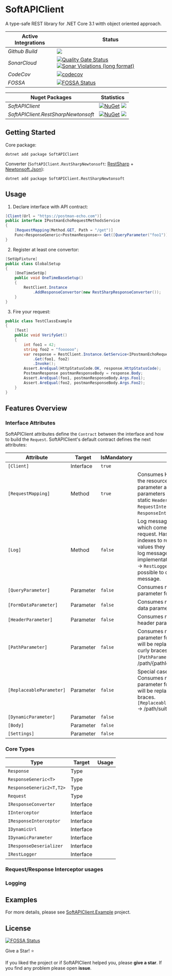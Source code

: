 # SoftAPIClient
A type-safe REST library for .NET Core 3.1 witth object oriented approach.

| Active Integrations | Status |
|-|-|
| *Github Build* | [![](https://img.shields.io/github/workflow/status/automation-solutions-set/softapi/Build%20and%20Test)](https://github.com/automation-solutions-set/softapi/actions?query=workflow%3A%22Build+and+Test%22) |
| *SonarCloud* | [![Quality Gate Status](https://sonarcloud.io/api/project_badges/measure?project=automation-solutions-set_softapi&metric=alert_status)](https://sonarcloud.io/dashboard?id=automation-solutions-set_softapi) [![Sonar Violations (long format)](https://img.shields.io/sonar/violations/automation-solutions-set_softapi?format=long&label=%20&logo=sonarqube&server=https%3A%2F%2Fsonarcloud.io)](https://sonarcloud.io/dashboard?id=automation-solutions-set_softapi) |
| *CodeCov* | [![codecov](https://codecov.io/gh/automation-solutions-set/softapi/branch/master/graph/badge.svg?token=H3P1OT781H)](https://codecov.io/gh/automation-solutions-set/softapi)|
| *FOSSA* | [![FOSSA Status](https://app.fossa.com/api/projects/git%2Bgithub.com%2Fautomation-solutions-set%2Fsoftapi.svg?type=shield)](https://app.fossa.com/projects/git%2Bgithub.com%2Fautomation-solutions-set%2Fsoftapi?ref=badge_shield) |

|Nuget Packages | Statistics |
|-|-|
|*SoftAPIClient*|[![NuGet](https://img.shields.io/nuget/v/SoftAPIClient.svg)](https://www.nuget.org/packages/SoftAPIClient/) ![](https://img.shields.io/nuget/dt/SoftAPIClient)|
|*SoftAPIClient.RestSharpNewtonsoft*|[![NuGet](https://img.shields.io/nuget/v/SoftAPIClient.RestSharpNewtonsoft.svg)](https://www.nuget.org/packages/SoftAPIClient.RestSharpNewtonsoft/) ![](https://img.shields.io/nuget/dt/SoftAPIClient.RestSharpNewtonsoft)|

## Getting Started
Core package:
```
dotnet add package SoftAPIClient
```
Converter  (`SoftAPIClient.RestSharpNewtonsoft`: [RestSharp](https://github.com/restsharp/RestSharp) + [Newtonsoft.Json](https://github.com/JamesNK/Newtonsoft.Json)):
```
dotnet add package SoftAPIClient.RestSharpNewtonsoft
```
## Usage
1. Declare interface with API contract:
```csharp
[Client(Url = "https://postman-echo.com")]
public interface IPostmanEchoRequestMethodsService
{
    [RequestMapping(Method.GET, Path = "/get")]
    Func<ResponseGeneric<PostmanResponse>> Get([QueryParameter("foo1")] int foo1, [QueryParameter("foo2")] string foo2);
}
```
2. Register at least one convertor:
```csharp
[SetUpFixture]
public class GlobalSetup
{
    [OneTimeSetUp]
    public void OneTimeBaseSetup()
    {
        RestClient.Instance
            .AddResponseConvertor(new RestSharpResponseConverter());
    }
}
```
3. Fire your request:
```csharp
public class TestClassExample
{
    [Test]
    public void VerifyGet()
    {
        int foo1 = 42;
        string foo2 = "foooooo";
        var response = RestClient.Instance.GetService<IPostmanEchoRequestMethodsService>()
            .Get(foo1, foo2)
            .Invoke();
        Assert.AreEqual(HttpStatusCode.OK, response.HttpStatusCode);
        PostmanResponse postmanResponseBody = response.Body;
        Assert.AreEqual(foo1, postmanResponseBody.Args.Foo1);
        Assert.AreEqual(foo2, postmanResponseBody.Args.Foo2);
    }
}
```
## Features  Overview

### Interface Attributes

SoftAPIClient attributes define the `Contract` between the interface and how to build the `Request`.  SoftAPIClient's default contract defines the next attributes:

| Attribute     | Target |IsMandatory | Usage | 
|----------------|------------------|-------|-------|
| `[Client]` | Interface           | `true`|  |
| `[RequestMapping]` | Method        | `true`  | Consumes HTTP request `Method` of the resource as a mandatory parameter and a set of the optional parameters like relative URL `Path`, static `Headers`, specific `RequestInterceptor`, and `ResponseInterceptors`. |
| `[Log]`       | Method        |`false`| Log message for a specific request which comes before sending the request. Has an option to specify indexes to refer to which args' values they want to inject into the log message. There is an implementation of the `IRestLogger` -> `RestLogger` for which it's possible to define a log level of this message. |
| `[QueryParameter]`       | Parameter       | `false`| Consumes name (key) of the query parameter for the request.  |
| `[FormDataParameter]`       | Parameter      | `false` | Consumes name (key) of the form-data parameter for the request.  |
| `[HeaderParameter]`       | Parameter        |`false`| Consumes name (key) of the header parameter for the request.  |
| `[PathParameter]`       | Parameter        |`false`| Consumes name (key) of the path parameter for the request which will be replaced in the Path via curly braces. `[PathParameter("pathId")]` -> /path/{pathId}  |
| `[ReplaceableParameter]`       | Parameter      |`false`  | Special case of the Path parameter. Consumes name (key) of the url parameter for the request which will be replaced in the URL via curly braces. `[ReplaceableParameter("suiteId")]` -> /path/suite_id={suiteId} |
| `[DynamicParameter]`       | Parameter       |`false` |  |
| `[Body]`       | Parameter       |`false` |  |
| `[Settings]`       | Parameter        |`false`|  |

### Core Types

| Type     | Target | Usage | 
|----------------|------------------|-------|
| `Response` | Type           |  |
| `ResponseGeneric<T>` | Type        |     |
| `ResponseGeneric2<T,T2>` | Type        |     |
| `Request` | Type        |     |
| `IResponseConverter` | Interface        |     |
| `IInterceptor` | Interface        |     |
| `IResponseInterceptor` | Interface        |     |
| `IDynamicUrl` | Interface        |     |
| `IDynamicParameter` | Interface        |     |
| `IResponseDeserializer` | Interface        |     |
| `IRestLogger` | Interface        |     |

### Request/Response Interceptor usages

### Logging

## Examples
For more details, please see [SoftAPIClient.Example](https://github.com/automation-solutions-set/softapi/tree/master/SoftAPI/SoftAPIClient.Example) project.

## License
[![FOSSA Status](https://app.fossa.com/api/projects/git%2Bgithub.com%2Fautomation-solutions-set%2Fsoftapi.svg?type=large)](https://app.fossa.com/projects/git%2Bgithub.com%2Fautomation-solutions-set%2Fsoftapi?ref=badge_large)

Give a Star! :star:

If you liked the project or if SoftAPIClient helped you, please **give a star**. If you find any problem please open **issue**.